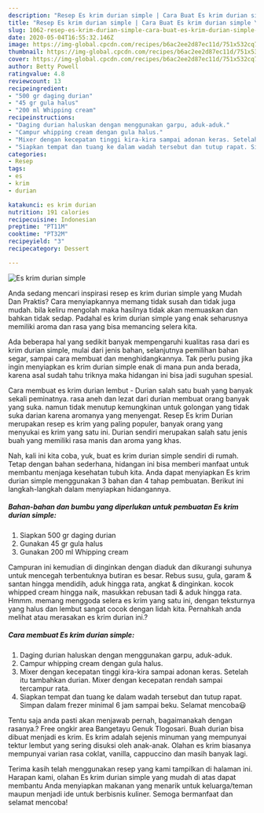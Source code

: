 ```yaml
---
description: "Resep Es krim durian simple | Cara Buat Es krim durian simple Yang Paling Enak"
title: "Resep Es krim durian simple | Cara Buat Es krim durian simple Yang Paling Enak"
slug: 1062-resep-es-krim-durian-simple-cara-buat-es-krim-durian-simple-yang-paling-enak
date: 2020-05-04T16:55:32.146Z
image: https://img-global.cpcdn.com/recipes/b6ac2ee2d87ec11d/751x532cq70/es-krim-durian-simple-foto-resep-utama.jpg
thumbnail: https://img-global.cpcdn.com/recipes/b6ac2ee2d87ec11d/751x532cq70/es-krim-durian-simple-foto-resep-utama.jpg
cover: https://img-global.cpcdn.com/recipes/b6ac2ee2d87ec11d/751x532cq70/es-krim-durian-simple-foto-resep-utama.jpg
author: Betty Powell
ratingvalue: 4.8
reviewcount: 13
recipeingredient:
- "500 gr daging durian"
- "45 gr gula halus"
- "200 ml Whipping cream"
recipeinstructions:
- "Daging durian haluskan dengan menggunakan garpu, aduk-aduk."
- "Campur whipping cream dengan gula halus."
- "Mixer dengan kecepatan tinggi kira-kira sampai adonan keras. Setelah itu tambahkan durian. Mixer dengan kecepatan rendah sampai tercampur rata."
- "Siapkan tempat dan tuang ke dalam wadah tersebut dan tutup rapat. Simpan dalam frezer minimal 6 jam sampai beku. Selamat mencoba😃"
categories:
- Resep
tags:
- es
- krim
- durian

katakunci: es krim durian 
nutrition: 191 calories
recipecuisine: Indonesian
preptime: "PT11M"
cooktime: "PT32M"
recipeyield: "3"
recipecategory: Dessert

---
```



![Es krim durian simple](https://img-global.cpcdn.com/recipes/b6ac2ee2d87ec11d/751x532cq70/es-krim-durian-simple-foto-resep-utama.jpg)

Anda sedang mencari inspirasi resep es krim durian simple yang Mudah Dan Praktis? Cara menyiapkannya memang tidak susah dan tidak juga mudah. bila keliru mengolah maka hasilnya tidak akan memuaskan dan bahkan tidak sedap. Padahal es krim durian simple yang enak seharusnya memiliki aroma dan rasa yang bisa memancing selera kita.

Ada beberapa hal yang sedikit banyak mempengaruhi kualitas rasa dari es krim durian simple, mulai dari jenis bahan, selanjutnya pemilihan bahan segar, sampai cara membuat dan menghidangkannya. Tak perlu pusing jika ingin menyiapkan es krim durian simple enak di mana pun anda berada, karena asal sudah tahu triknya maka hidangan ini bisa jadi suguhan spesial.

Cara membuat es krim durian lembut - Durian salah satu buah yang banyak sekali peminatnya. rasa aneh dan lezat dari durian membuat orang banyak yang suka. namun tidak menutup kemungkinan untuk golongan yang tidak suka darian karena aromanya yang menyengat. Resep Es krim Durian merupakan resep es krim yang paling populer, banyak orang yang menyukai es krim yang satu ini. Durian sendiri merupakan salah satu jenis buah yang memiliki rasa manis dan aroma yang khas.


Nah, kali ini kita coba, yuk, buat es krim durian simple sendiri di rumah. Tetap dengan bahan sederhana, hidangan ini bisa memberi manfaat untuk membantu menjaga kesehatan tubuh kita. Anda dapat menyiapkan Es krim durian simple menggunakan 3 bahan dan 4 tahap pembuatan. Berikut ini langkah-langkah dalam menyiapkan hidangannya.

<!--inarticleads1-->

##### Bahan-bahan dan bumbu yang diperlukan untuk pembuatan Es krim durian simple:

1. Siapkan 500 gr daging durian
1. Gunakan 45 gr gula halus
1. Gunakan 200 ml Whipping cream


Campuran ini kemudian di dinginkan dengan diaduk dan dikurangi suhunya untuk mencegah terbentuknya butiran es besar. Rebus susu, gula, garam &amp; santan hingga mendidih, aduk hingga rata, angkat &amp; dinginkan. kocok whipped cream hingga naik, masukkan rebusan tadi &amp; aduk hingga rata. Hmmm. memang menggoda selera es krim yang satu ini, dengan teksturnya yang halus dan lembut sangat cocok dengan lidah kita. Pernahkah anda melihat atau merasakan es krim durian ini.? 

<!--inarticleads2-->

##### Cara membuat Es krim durian simple:

1. Daging durian haluskan dengan menggunakan garpu, aduk-aduk.
1. Campur whipping cream dengan gula halus.
1. Mixer dengan kecepatan tinggi kira-kira sampai adonan keras. Setelah itu tambahkan durian. Mixer dengan kecepatan rendah sampai tercampur rata.
1. Siapkan tempat dan tuang ke dalam wadah tersebut dan tutup rapat. Simpan dalam frezer minimal 6 jam sampai beku. Selamat mencoba😃


Tentu saja anda pasti akan menjawab pernah, bagaimanakah dengan rasanya.? Free ongkir area Bangetayu Genuk Tlogosari. Buah durian bisa dibuat menjadi es krim. Es krim adalah sejenis minuman yang mempunyai tektur lembut yang sering disuksi oleh anak-anak. Olahan es krim biasanya mempunyai varian rasa coklat, vanilla, cappuccino dan masih banyak lagi. 

Terima kasih telah menggunakan resep yang kami tampilkan di halaman ini. Harapan kami, olahan Es krim durian simple yang mudah di atas dapat membantu Anda menyiapkan makanan yang menarik untuk keluarga/teman maupun menjadi ide untuk berbisnis kuliner. Semoga bermanfaat dan selamat mencoba!
